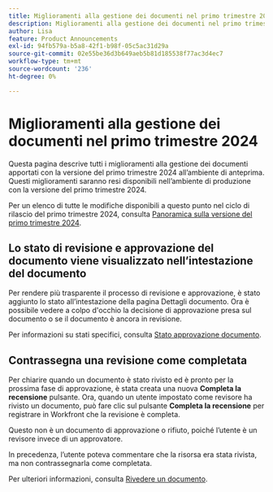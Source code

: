 ```yaml
---
title: Miglioramenti alla gestione dei documenti nel primo trimestre 2024
description: Miglioramenti alla gestione dei documenti nel primo trimestre 2024
author: Lisa
feature: Product Announcements
exl-id: 94fb579a-b5a8-42f1-b98f-05c5ac31d29a
source-git-commit: 02e55be36d3b649aeb5b81d185538f77ac3d4ec7
workflow-type: tm+mt
source-wordcount: '236'
ht-degree: 0%

---
```


# Miglioramenti alla gestione dei documenti nel primo trimestre 2024

Questa pagina descrive tutti i miglioramenti alla gestione dei documenti apportati con la versione del primo trimestre 2024 all’ambiente di anteprima. Questi miglioramenti saranno resi disponibili nell’ambiente di produzione con la versione del primo trimestre 2024.

Per un elenco di tutte le modifiche disponibili a questo punto nel ciclo di rilascio del primo trimestre 2024, consulta [Panoramica sulla versione del primo trimestre 2024](/help/quicksilver/product-announcements/product-releases/24-q1-release-activity/24-q1-release-overview.md).

## Lo stato di revisione e approvazione del documento viene visualizzato nell’intestazione del documento

Per rendere più trasparente il processo di revisione e approvazione, è stato aggiunto lo stato all’intestazione della pagina Dettagli documento. Ora è possibile vedere a colpo d&#39;occhio la decisione di approvazione presa sul documento o se il documento è ancora in revisione.

Per informazioni su stati specifici, consulta [Stato approvazione documento](/help/quicksilver/review-and-approve-work/document-reviews-and-approvals/manage-document-approvals/document-approval-status.md).

## Contrassegna una revisione come completata

Per chiarire quando un documento è stato rivisto ed è pronto per la prossima fase di approvazione, è stata creata una nuova **Completa la recensione** pulsante. Ora, quando un utente impostato come revisore ha rivisto un documento, può fare clic sul pulsante **Completa la recensione** per registrare in Workfront che la revisione è completa.

Questo non è un documento di approvazione o rifiuto, poiché l’utente è un revisore invece di un approvatore.

In precedenza, l’utente poteva commentare che la risorsa era stata rivista, ma non contrassegnarla come completata.

Per ulteriori informazioni, consulta [Rivedere un documento](/help/quicksilver/review-and-approve-work/document-reviews-and-approvals/review-and-approve-documents/review-a-document.md).
